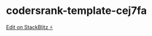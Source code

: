 # codersrank-template-cej7fa

[Edit on StackBlitz ⚡️](https://stackblitz.com/edit/codersrank-template-cej7fa)